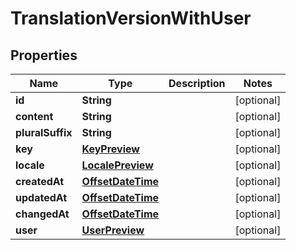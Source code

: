 

# TranslationVersionWithUser

## Properties

Name | Type | Description | Notes
------------ | ------------- | ------------- | -------------
**id** | **String** |  |  [optional]
**content** | **String** |  |  [optional]
**pluralSuffix** | **String** |  |  [optional]
**key** | [**KeyPreview**](KeyPreview.md) |  |  [optional]
**locale** | [**LocalePreview**](LocalePreview.md) |  |  [optional]
**createdAt** | [**OffsetDateTime**](OffsetDateTime.md) |  |  [optional]
**updatedAt** | [**OffsetDateTime**](OffsetDateTime.md) |  |  [optional]
**changedAt** | [**OffsetDateTime**](OffsetDateTime.md) |  |  [optional]
**user** | [**UserPreview**](UserPreview.md) |  |  [optional]



